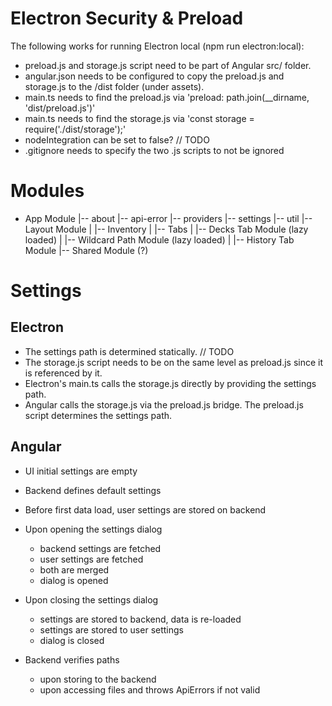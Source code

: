 # Electron Security & Preload
The following works for running Electron local (npm run electron:local):
- preload.js and storage.js script need to be part of Angular src/ folder.
- angular.json needs to be configured to copy the preload.js and storage.js to the /dist folder (under assets).
- main.ts needs to find the preload.js via 'preload: path.join(__dirname, 'dist/preload.js')'
- main.ts needs to find the storage.js via 'const storage = require('./dist/storage');'
- nodeIntegration can be set to false? // TODO
- .gitignore needs to specify the two .js scripts to not be ignored

# Modules
- App Module
|-- about
|-- api-error
|-- providers
|-- settings
|-- util
|-- Layout Module
| |-- Inventory
| |-- Tabs
|   |-- Decks Tab Module (lazy loaded)
|   |-- Wildcard Path Module (lazy loaded)
|   |-- History Tab Module
|-- Shared Module (?)

# Settings
## Electron
- The settings path is determined statically. // TODO
- The storage.js script needs to be on the same level as preload.js since it is referenced by it.
- Electron's main.ts calls the storage.js directly by providing the settings path.
- Angular calls the storage.js via the preload.js bridge. The preload.js script determines the settings path.

## Angular
- UI initial settings are empty
- Backend defines default settings
- Before first data load, user settings are stored on backend
- Upon opening the settings dialog
  - backend settings are fetched
  - user settings are fetched
  - both are merged
  - dialog is opened

- Upon closing the settings dialog
  - settings are stored to backend, data is re-loaded
  - settings are stored to user settings
  - dialog is closed

- Backend verifies paths
  - upon storing to the backend
  - upon accessing files and throws ApiErrors if not valid
